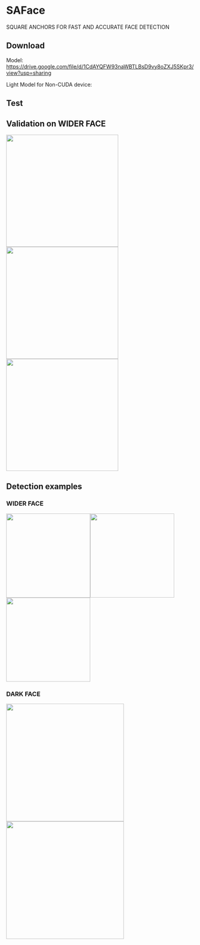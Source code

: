# SAFace
SQUARE ANCHORS FOR FAST AND ACCURATE FACE DETECTION

## Download

Model: https://drive.google.com/file/d/1CdAYQFW93naWBTLBsD9vy8oZXJ5SKpr3/view?usp=sharing

Light Model for Non-CUDA device:

## Test

## Validation on WIDER FACE

<img src="https://github.com/zhouliguo/SAFace/blob/main/results/e.png" height="300"><img src="https://github.com/zhouliguo/SAFace/blob/main/results/m.png" height="300"><img src="https://github.com/zhouliguo/SAFace/blob/main/results/h.png" height="300"/>

##  Detection examples

### WIDER FACE
<img src="https://github.com/zhouliguo/SAFace/blob/main/results/w1.png" height="225"><img src="https://github.com/zhouliguo/SAFace/blob/main/results/w2.png" height="225"><img src="https://github.com/zhouliguo/SAFace/blob/main/results/w3.png" height="225"/>
### DARK FACE
<img src="https://github.com/zhouliguo/SAFace/blob/main/results/311d.png" height="315"><img src="https://github.com/zhouliguo/SAFace/blob/main/results/1041d.png" height="315">
